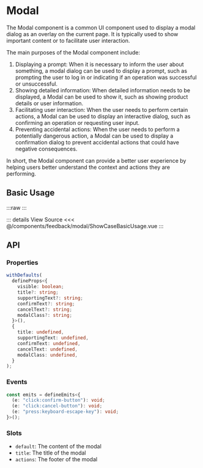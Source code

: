 <script setup lang="ts">
import ShowCaseBasicUsage from './ShowCaseBasicUsage.vue'
</script>

# Modal

The Modal component is a common UI component used to display a modal dialog as an overlay on the current page. It is typically used to show important content or to facilitate user interaction.

The main purposes of the Modal component include:

1. Displaying a prompt: When it is necessary to inform the user about something, a modal dialog can be used to display a prompt, such as prompting the user to log in or indicating if an operation was successful or unsuccessful.
1. Showing detailed information: When detailed information needs to be displayed, a Modal can be used to show it, such as showing product details or user information.
1. Facilitating user interaction: When the user needs to perform certain actions, a Modal can be used to display an interactive dialog, such as confirming an operation or requesting user input.
1. Preventing accidental actions: When the user needs to perform a potentially dangerous action, a Modal can be used to display a confirmation dialog to prevent accidental actions that could have negative consequences.

In short, the Modal component can provide a better user experience by helping users better understand the context and actions they are performing.

## Basic Usage

:::raw
<ShowCaseBasicUsage class="vp-raw" />
:::

::: details View Source
<<< @/components/feedback/modal/ShowCaseBasicUsage.vue
:::

## API

### Properties

```ts
withDefaults(
  defineProps<{
    visible: boolean;
    title?: string;
    supportingText?: string;
    confirmText?: string;
    cancelText?: string;
    modalClass?: string;
  }>(),
  {
    title: undefined,
    supportingText: undefined,
    confirmText: undefined,
    cancelText: undefined,
    modalClass: undefined,
  }
);
```

### Events

```ts
const emits = defineEmits<{
  (e: "click:confirm-button"): void;
  (e: "click:cancel-button"): void;
  (e: "press:keyboard-escape-key"): void;
}>();
```

### Slots

- `default`: The content of the modal
- `title`: The title of the modal
- `actions`: The footer of the modal
